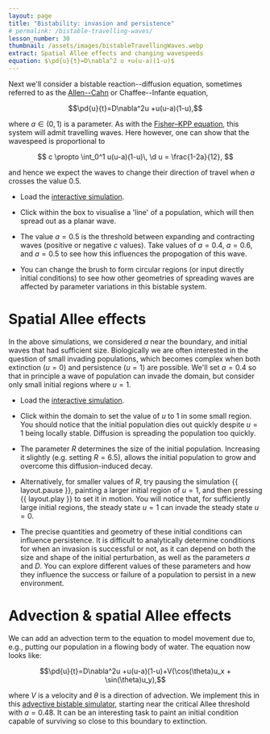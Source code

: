 ```yaml
---
layout: page
title: "Bistability: invasion and persistence"
# permalink: /bistable-travelling-waves/
lesson_number: 30
thumbnail: /assets/images/bistableTravellingWaves.webp
extract: Spatial Allee effects and changing wavespeeds
equation: $\pd{u}{t}=D\nabla^2 u +u(u-a)(1-u)$
---
```



Next we'll consider a bistable reaction--diffusion equation, sometimes referred to as the [Allen--Cahn](https://people.maths.ox.ac.uk/trefethen/pdectb/allen2.pdf) or Chaffee--Infante equation,

$$\pd{u}{t}=D\nabla^2u +u(u-a)(1-u),$$

where $a \in (0,1)$ is a parameter. As with the [Fisher–KPP equation](travelling-wave), this system will admit travelling waves. Here however, one can show that the wavespeed is proportional to

$$
c \propto \int_0^1 u(u-a)(1-u)\, \d u = \frac{1-2a}{12},
$$

and hence we expect the waves to change their direction of travel when $a$ crosses the value 0.5. 

* Load the [interactive simulation](/sim/?preset=bistableTravellingWave). 

* Click within the box to visualise a 'line' of a population, which will then spread out as a planar wave. 

* The value $a=0.5$ is the threshold between expanding and contracting waves (positive or negative $c$ values). Take values of $a=0.4$, $a=0.6$, and $a=0.5$ to see how this influences the propogation of this wave. 

* You can change the brush to form circular regions (or input directly initial conditions) to see how other geometries of spreading waves are affected by parameter variations in this bistable system.

# Spatial Allee effects

In the above simulations, we considered $a$ near the boundary, and initial waves that had sufficient size. Biologically we are often interested in the question of small invading populations, which becomes complex when both extinction ($u=0$) and persistence ($u=1$) are possible. We'll set $a=0.4$ so that in principle a wave of population can invade the domain, but consider only small initial regions where $u=1$.

* Load the [interactive simulation](/sim/?preset=bistableSurvival). 

* Click within the domain to set the value of $u$ to 1 in some small region. You should notice that the initial population dies out quickly despite $u=1$ being locally stable. Diffusion is spreading the population too quickly.

* The parameter $R$ determines the size of the initial population. Increasing it slightly (e.g. setting $R=6.5$), allows the initial population to grow and overcome this diffusion-induced decay.

* Alternatively, for smaller values of $R$, try pausing the simulation {{ layout.pause }}, painting a larger initial region of $u=1$, and then pressing {{ layout.play }} to set it in motion. You will notice that, for sufficiently large initial regions, the steady state $u=1$ can invade the steady state $u=0$. 

* The precise quantities and geometry of these initial conditions can influence persistence. It is difficult to analytically determine conditions for when an invasion is successful or not, as it can depend on both the size and shape of the initial perturbation, as well as the parameters $a$ and $D$. You can explore different values of these parameters and how they influence the success or failure of a population to persist in a new environment. 

# Advection & spatial Allee effects

We can add an advection term to the equation to model movement due to, e.g., putting our population in a flowing body of water. The equation now looks like:

$$\pd{u}{t}=D\nabla^2u +u(u-a)(1-u)+V(\cos(\theta)u_x + \sin(\theta)u_y),$$

where $V$ is a velocity and $\theta$ is a direction of advection. We implement this in this [advective bistable simulator](/sim/?preset=BistableAdvection), starting near the critical Allee threshold with $a=0.48$. It can be an interesting task to paint an initial condition capable of surviving so close to this boundary to extinction.
